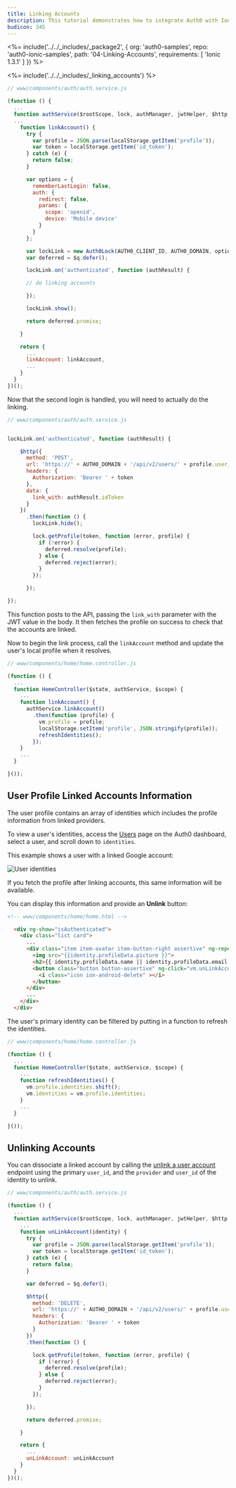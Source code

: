 ```yaml
---
title: Linking Accounts
description: This tutorial demonstrates how to integrate Auth0 with Ionic to link accounts
budicon: 345
---
```


<%= include('../../_includes/_package2', {
  org: 'auth0-samples',
  repo: 'auth0-ionic-samples',
  path: '04-Linking-Accounts',
  requirements: [
    'Ionic 1.3.1'
  ]
}) %>



<%= include('../../_includes/_linking_accounts') %>

```js
// www/components/auth/auth.service.js

(function () {
  ...
  function authService($rootScope, lock, authManager, jwtHelper, $http, $q) {
  ...
    function linkAccount() {
      try {
        var profile = JSON.parse(localStorage.getItem('profile'));
        var token = localStorage.getItem('id_token');
      } catch (e) {
        return false;
      }

      var options = {
        rememberLastLogin: false,
        auth: {
          redirect: false,
          params: {
            scope: 'openid',
            device: 'Mobile device'
          }
        }
      };

      var lockLink = new Auth0Lock(AUTH0_CLIENT_ID, AUTH0_DOMAIN, options);
      var deferred = $q.defer();

      lockLink.on('authenticated', function (authResult) {

      // do linking accounts

      });

      lockLink.show();

      return deferred.promise;

    }

    return {
      ...
      linkAccount: linkAccount,
      ...
    }
  }
})();
```

Now that the second login is handled, you will need to actually do the linking.

```js
// www/components/auth/auth.service.js


lockLink.on('authenticated', function (authResult) {

    $http({
      method: 'POST',
      url: 'https://' + AUTH0_DOMAIN + '/api/v2/users/' + profile.user_id + '/identities',
      headers: {
        Authorization: 'Bearer ' + token
      },
      data: {
        link_with: authResult.idToken
      }
    })
      .then(function () {
        lockLink.hide();

        lock.getProfile(token, function (error, profile) {
          if (!error) {
            deferred.resolve(profile);
          } else {
            deferred.reject(error);
          }
        });

      });

});
```

This function posts to the API, passing the `link_with` parameter with the JWT value in the body. It then fetches the profile on success to check that the accounts are linked.

Now to begin the link process, call the `linkAccount` method and update the user's local profile when it resolves.

```js
// www/components/home/home.controller.js

(function () {
  ...
  function HomeController($state, authService, $scope) {
    ...
    function linkAccount() {
      authService.linkAccount()
        .then(function (profile) {
          vm.profile = profile;
          localStorage.setItem('profile', JSON.stringify(profile));
          refreshIdentities();
        });
    }
    ...
  }

}());

```

## User Profile Linked Accounts Information

The user profile contains an array of identities which includes the profile information from linked providers.

To view a user's identities, access the [Users](${manage_url}/#/users) page on the Auth0 dashboard, select a user, and scroll down to `identities`.

This example shows a user with a linked Google account:

![User identities](/media/articles/users/user-identities-linked.png)

If you fetch the profile after linking accounts, this same information will be available.

You can display this information and provide an **Unlink** button:

```html
<!-- www/components/home/home.html -->

  <div ng-show="isAuthenticated">
    <div class="list card">
      ...
      <div class="item item-avatar item-button-right assertive" ng-repeat="identity in vm.identities">
        <img src="{{identity.profileData.picture }}">
        <h2>{{ identity.profileData.name || identity.profileData.email }}</h2>
        <button class="button button-assertive" ng-click="vm.unLinkAccount(identity)">
          <i class="icon ion-android-delete" ></i>
        </button>
      </div>
      ...
    </div>
  </div>
```

The user's primary identity can be filtered by putting in a function to refresh the identities.

```js
// www/components/home/home.controller.js

(function () {
  ...
  function HomeController($state, authService, $scope) {
    ...
    function refreshIdentities() {
      vm.profile.identities.shift();
      vm.identities = vm.profile.identities;
    }
    ...
  }

}());
```

## Unlinking Accounts

You can dissociate a linked account by calling the [unlink a user account](/api/management/v2#!/Users/delete_provider_by_user_id) endpoint using the primary `user_id`, and the `provider` and `user_id` of the identity to unlink.

```js
// www/components/auth/auth.service.js

(function () {
  ...
  function authService($rootScope, lock, authManager, jwtHelper, $http, $q) {
    ...
    function unLinkAccount(identity) {
      try {
        var profile = JSON.parse(localStorage.getItem('profile'));
        var token = localStorage.getItem('id_token');
      } catch (e) {
        return false;
      }

      var deferred = $q.defer();

      $http({
        method: 'DELETE',
        url: 'https://' + AUTH0_DOMAIN + '/api/v2/users/' + profile.user_id + '/identities/' + identity .provider + '/' + identity .user_id,
        headers: {
          Authorization: 'Bearer ' + token
        }
      })
      .then(function () {

        lock.getProfile(token, function (error, profile) {
          if (!error) {
            deferred.resolve(profile);
          } else {
            deferred.reject(error);
          }
        });

      });

      return deferred.promise;

    }

    return {
      ...
      unLinkAccount: unLinkAccount
    }
  }
})();
```
